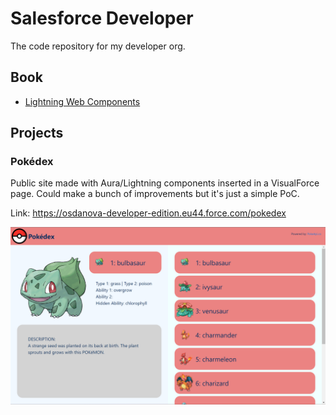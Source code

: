 # Salesforce Developer
The code repository for my developer org.

## Book

* [Lightning Web Components](./Book/SF_LWC.md)

## Projects

### Pokédex
Public site made with Aura/Lightning components inserted in a VisualForce page.
Could make a bunch of improvements but it's just a simple PoC.

Link: https://osdanova-developer-edition.eu44.force.com/pokedex

![](images/PKM_pokedex.png)